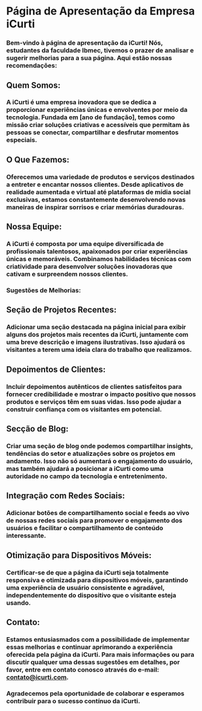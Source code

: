 # Página de Apresentação da Empresa iCurti
### Bem-vindo à página de apresentação da iCurti! Nós, estudantes da faculdade Ibmec, tivemos o prazer de analisar e sugerir melhorias para a sua página. Aqui estão nossas recomendações:

## Quem Somos:
### A iCurti é uma empresa inovadora que se dedica a proporcionar experiências únicas e envolventes por meio da tecnologia. Fundada em [ano de fundação], temos como missão criar soluções criativas e acessíveis que permitam às pessoas se conectar, compartilhar e desfrutar momentos especiais.

## O Que Fazemos:
### Oferecemos uma variedade de produtos e serviços destinados a entreter e encantar nossos clientes. Desde aplicativos de realidade aumentada e virtual até plataformas de mídia social exclusivas, estamos constantemente desenvolvendo novas maneiras de inspirar sorrisos e criar memórias duradouras.

## Nossa Equipe:
### A iCurti é composta por uma equipe diversificada de profissionais talentosos, apaixonados por criar experiências únicas e memoráveis. Combinamos habilidades técnicas com criatividade para desenvolver soluções inovadoras que cativam e surpreendem nossos clientes.

### Sugestões de Melhorias:
## Seção de Projetos Recentes:
### Adicionar uma seção destacada na página inicial para exibir alguns dos projetos mais recentes da iCurti, juntamente com uma breve descrição e imagens ilustrativas. Isso ajudará os visitantes a terem uma ideia clara do trabalho que realizamos.

## Depoimentos de Clientes:
### Incluir depoimentos autênticos de clientes satisfeitos para fornecer credibilidade e mostrar o impacto positivo que nossos produtos e serviços têm em suas vidas. Isso pode ajudar a construir confiança com os visitantes em potencial.

## Secção de Blog:
### Criar uma seção de blog onde podemos compartilhar insights, tendências do setor e atualizações sobre os projetos em andamento. Isso não só aumentará o engajamento do usuário, mas também ajudará a posicionar a iCurti como uma autoridade no campo da tecnologia e entretenimento.

## Integração com Redes Sociais:
### Adicionar botões de compartilhamento social e feeds ao vivo de nossas redes sociais para promover o engajamento dos usuários e facilitar o compartilhamento de conteúdo interessante.

## Otimização para Dispositivos Móveis:
### Certificar-se de que a página da iCurti seja totalmente responsiva e otimizada para dispositivos móveis, garantindo uma experiência de usuário consistente e agradável, independentemente do dispositivo que o visitante esteja usando.

## Contato:
### Estamos entusiasmados com a possibilidade de implementar essas melhorias e continuar aprimorando a experiência oferecida pela página da iCurti. Para mais informações ou para discutir qualquer uma dessas sugestões em detalhes, por favor, entre em contato conosco através do e-mail: contato@icurti.com.

### Agradecemos pela oportunidade de colaborar e esperamos contribuir para o sucesso contínuo da iCurti.
